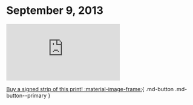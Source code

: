 # September 9, 2013

![](https://www.achewood.com/comic.php?date=09092013)

[Buy a signed strip of this print! :material-image-frame:](https://achewood-holiday-pop-up.myshopify.com/products/strip#09092013){ .md-button .md-button--primary }
